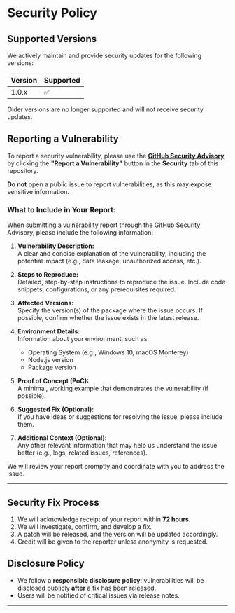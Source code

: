 # Security Policy

## Supported Versions

We actively maintain and provide security updates for the following versions:

| Version | Supported          |
| ------- | ------------------ |
| 1.0.x   | :white_check_mark: |

Older versions are no longer supported and will not receive security updates.

## Reporting a Vulnerability

To report a security vulnerability, please use the **[GitHub Security Advisory](../../security/advisories/new)** by clicking the **"Report a Vulnerability"** button in the **Security** tab of this repository.

**Do not** open a public issue to report vulnerabilities, as this may expose sensitive information.

### What to Include in Your Report:

When submitting a vulnerability report through the GitHub Security Advisory, please include the following information:

1. **Vulnerability Description:**  
   A clear and concise explanation of the vulnerability, including the potential impact (e.g., data leakage, unauthorized access, etc.).

2. **Steps to Reproduce:**  
   Detailed, step-by-step instructions to reproduce the issue. Include code snippets, configurations, or any prerequisites required.

3. **Affected Versions:**  
   Specify the version(s) of the package where the issue occurs. If possible, confirm whether the issue exists in the latest release.

4. **Environment Details:**  
   Information about your environment, such as:
   - Operating System (e.g., Windows 10, macOS Monterey)
   - Node.js version
   - Package version

5. **Proof of Concept (PoC):**  
   A minimal, working example that demonstrates the vulnerability (if possible).

6. **Suggested Fix (Optional):**  
   If you have ideas or suggestions for resolving the issue, please include them.

7. **Additional Context (Optional):**  
   Any other relevant information that may help us understand the issue better (e.g., logs, related issues, references).

We will review your report promptly and coordinate with you to address the issue.

---

## Security Fix Process

1. We will acknowledge receipt of your report within **72 hours**.
2. We will investigate, confirm, and develop a fix.
3. A patch will be released, and the version will be updated accordingly.
4. Credit will be given to the reporter unless anonymity is requested.

## Disclosure Policy

- We follow a **responsible disclosure policy**: vulnerabilities will be disclosed publicly **after** a fix has been released.
- Users will be notified of critical issues via release notes.

---
